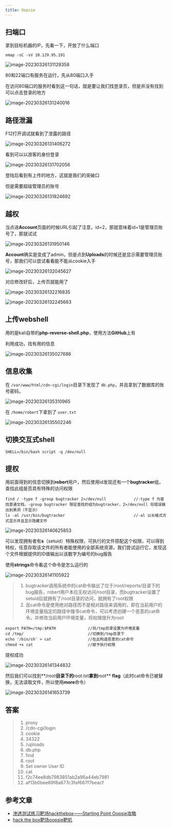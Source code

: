 ```yaml
---
title: Oopsie
---
```

## 扫端口

拿到目标机器的IP，先看一下，开放了什么端口

```shell
nmap -sC -sV 10.129.95.191
```

![image-20230326131129358](https://alpha-blog-1300014916.cos.ap-guangzhou.myqcloud.com/img/image-20230326131129358.png)

80和22端口有服务在运行，先从80端口入手

在访问80端口的服务时看到这一句话，就是要让我们找登录页，但是并没有找到可以点击登录的地方

![image-20230326131240016](https://alpha-blog-1300014916.cos.ap-guangzhou.myqcloud.com/img/image-20230326131240016.png)

## 路径泄漏

F12打开调试就看到了泄露的路径

![image-20230326131406272](https://alpha-blog-1300014916.cos.ap-guangzhou.myqcloud.com/img/image-20230326131406272.png)

看到可以以游客的身份登录

![image-20230326131702056](https://alpha-blog-1300014916.cos.ap-guangzhou.myqcloud.com/img/image-20230326131702056.png)

登陆后看到有上传的地方，这就是我们的突破口

但是需要超级管理员的账号

![image-20230326131824692](https://alpha-blog-1300014916.cos.ap-guangzhou.myqcloud.com/img/image-20230326131824692.png)

## 越权

当点进**Account**页面的时候URL引起了注意，id=2，那就意味着id=1是管理员账号了，那就试试

![image-20230326131950146](https://alpha-blog-1300014916.cos.ap-guangzhou.myqcloud.com/img/image-20230326131950146.png)

**Account**确实是变成了admin，但是点到**Uploads**的时候还是显示需要管理员账号，那我们可以尝试看看能不能从cookie入手

![image-20230326132045627](https://alpha-blog-1300014916.cos.ap-guangzhou.myqcloud.com/img/image-20230326132045627.png)

对应修改好后，上传页就能用了

![image-20230326132216835](https://alpha-blog-1300014916.cos.ap-guangzhou.myqcloud.com/img/image-20230326132216835.png)

![image-20230326132245663](https://alpha-blog-1300014916.cos.ap-guangzhou.myqcloud.com/img/image-20230326132245663.png)

## 上传webshell

用的是kali自带的**php-reverse-shell.php**，使用方法**GitHub**上有

利用成功，找有用的信息

![image-20230326135027686](https://alpha-blog-1300014916.cos.ap-guangzhou.myqcloud.com/img/image-20230326135027686.png)

## 信息收集

在 `/var/www/html/cdn-cgi/login`目录下发现了 `db.php`，并且拿到了数据库的账号密码，

![image-20230326135310965](https://alpha-blog-1300014916.cos.ap-guangzhou.myqcloud.com/img/image-20230326135310965.png)

在 `/home/robert`下拿到了 `user.txt`

![image-20230326135502246](https://alpha-blog-1300014916.cos.ap-guangzhou.myqcloud.com/img/image-20230326135502246.png)

## 切换交互式shell

```shell
SHELL=/bin/bash script -q /dev/null
```

## 提权

用前面得到的信息切换到**robert**用户，然后使用id发现还有一个**bugtracker**组，查找此组是否具有特殊的访问权限

```shell
find / -type f -group bugtracker 2>/dev/null 			//-type f 为查找普通文档，-group bugtracker 限定查找的组为bugtracker，2>/dev/null 将错误输出到黑洞（不显示）
ls -al /usr/bin/bugtracker								//-al 以长格式方式显示并且显示隐藏文件
```

![image-20230326140625853](https://alpha-blog-1300014916.cos.ap-guangzhou.myqcloud.com/img/image-20230326140625853.png)

可以发现拥有者有**s**（setuid）特殊权限，可执行的文件搭配这个权限，可以得到特权，任意存取该文件的所有者能使用的全部系统资源，我们尝试运行它，发现这个文件根据提供的ID值输出以该数字为编号的bug报告

使用**strings**命令看这个命令是怎么运行的

![image-20230326141105922](https://alpha-blog-1300014916.cos.ap-guangzhou.myqcloud.com/img/image-20230326141105922.png)

> 1. bugtracker调用系统中的cat命令输出了位于/root/reports/目录下的bug报告，robert用户本应无权访问/root目录，而bugtracker设置了setuid后就拥有了/root目录的访问，就拥有了root权限
> 2. 且cat命令是使用绝对路径而不是相对路径来调用的，即在当前用户的环境变量指定的路径中搜寻cat命令，可以考虑创建一个恶意的cat命令，并修改当前用户环境变量，将权限提升为root

```shell
export PATH=/tmp:$PATH				//将/tmp目录设置为环境变量
cd /tmp/							//切换到/tmp目录下
echo '/bin/sh' > cat				//在此构造恶意的cat命令
chmod +x cat						//赋予执行权限
```

提权成功

![image-20230326141344832](https://alpha-blog-1300014916.cos.ap-guangzhou.myqcloud.com/img/image-20230326141344832.png)

然后我们可以找到**/root**目录下的**root.txt**拿到**root** **flag**（此时cat命令已被替换，无法读取文件，所以使用**more**命令）

![image-20230326141653739](https://alpha-blog-1300014916.cos.ap-guangzhou.myqcloud.com/img/image-20230326141653739.png)

## 答案

> 1. proxy
> 2. /cdn-cgi/login
> 3. cookie
> 4. 34322
> 5. /uploads
> 6. db.php
> 7. find
> 8. root
> 9. Set owner User ID
> 10. cat
> 11. f2c74ee8db7983851ab2a96a44eb7981
> 12. af13b0bee69f8a877c3faf667f7beacf

## 参考文章

- [渗透测试练习靶场hackthebox——Starting Point Oopsie攻略](https://blog.csdn.net/m0_48066270/article/details/108641892)
- [hack the box靶场oopsie靶机](https://blog.csdn.net/zr1213159840/article/details/123629681)
